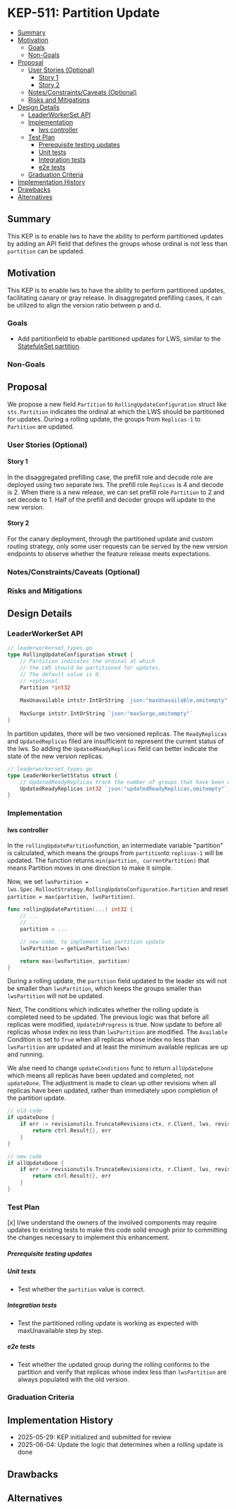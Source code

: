 # KEP-511: Partition Update

<!--
This is the title of your KEP. Keep it short, simple, and descriptive. A good
title can help communicate what the KEP is and should be considered as part of
any review.
-->

<!--
A table of contents is helpful for quickly jumping to sections of a KEP and for
highlighting any additional information provided beyond the standard KEP
template.

Ensure the TOC is wrapped with
  <code>&lt;!-- toc --&rt;&lt;!-- /toc --&rt;</code>
tags, and then generate with `hack/update-toc.sh`.
-->

<!-- toc -->
- [Summary](#summary)
- [Motivation](#motivation)
  - [Goals](#goals)
  - [Non-Goals](#non-goals)
- [Proposal](#proposal)
  - [User Stories (Optional)](#user-stories-optional)
    - [Story 1](#story-1)
    - [Story 2](#story-2)
  - [Notes/Constraints/Caveats (Optional)](#notesconstraintscaveats-optional)
  - [Risks and Mitigations](#risks-and-mitigations)
- [Design Details](#design-details)
  - [LeaderWorkerSet API](#leaderworkerset-api)
  - [Implementation](#implementation)
    - [lws controller](#lws-controller)
  - [Test Plan](#test-plan)
      - [Prerequisite testing updates](#prerequisite-testing-updates)
      - [Unit tests](#unit-tests)
      - [Integration tests](#integration-tests)
      - [e2e tests](#e2e-tests)
  - [Graduation Criteria](#graduation-criteria)
- [Implementation History](#implementation-history)
- [Drawbacks](#drawbacks)
- [Alternatives](#alternatives)
<!-- /toc -->

## Summary

<!--
This section is incredibly important for producing high-quality, user-focused
documentation such as release notes or a development roadmap. It should be
possible to collect this information before implementation begins, in order to
avoid requiring implementors to split their attention between writing release
notes and implementing the feature itself. KEP editors and SIG Docs
should help to ensure that the tone and content of the `Summary` section is
useful for a wide audience.

A good summary is probably at least a paragraph in length.

Both in this section and below, follow the guidelines of the [documentation
style guide]. In particular, wrap lines to a reasonable length, to make it
easier for reviewers to cite specific portions, and to minimize diff churn on
updates.

[documentation style guide]: https://github.com/kubernetes/community/blob/master/contributors/guide/style-guide.md
-->

This KEP is to enable lws to have the ability to perform partitioned updates by adding an API field that defines the groups whose ordinal is not less than `partition` can be updated.

## Motivation

<!--
This section is for explicitly listing the motivation, goals, and non-goals of
this KEP.  Describe why the change is important and the benefits to users. The
motivation section can optionally provide links to [experience reports] to
demonstrate the interest in a KEP within the wider Kubernetes community.

[experience reports]: https://github.com/golang/go/wiki/ExperienceReports
-->

This KEP is to enable lws to have the ability to perform partitioned updates, facilitating canary or gray release. In disaggregated prefilling cases, it can be utilized to align the version ratio between p and d.

### Goals

- Add partitionfield to ebable partitioned updates for LWS, similar to the [StatefuleSet partition](https://kubernetes.io/docs/concepts/workloads/controllers/statefulset/#partitions).
<!--
List the specific goals of the KEP. What is it trying to achieve? How will we
know that this has succeeded?
-->

### Non-Goals

<!--
What is out of scope for this KEP? Listing non-goals helps to focus discussion
and make progress.
-->

## Proposal

<!--
This is where we get down to the specifics of what the proposal actually is.
This should have enough detail that reviewers can understand exactly what
you're proposing, but should not include things like API designs or
implementation. What is the desired outcome and how do we measure success?.
The "Design Details" section below is for the real
nitty-gritty.
-->
We propose a new field `Partition` to `RollingUpdateConfiguration` struct like `sts.Partition` indicates the ordinal at which the LWS should be partitioned for updates. During a rolling update, the groups from `Replicas-1` to `Partition` are updated.

### User Stories (Optional)

<!--
Detail the things that people will be able to do if this KEP is implemented.
Include as much detail as possible so that people can understand the "how" of
the system. The goal here is to make this feel real for users without getting
bogged down.
-->

#### Story 1
In the disaggregated prefilling case, the prefill role and decode role are deployed using two separate lws. The prefill role `Replicas` is 4 and decode is 2. When there is a new release, we can set prefill role `Partition` to 2 and set decode to 1. Half of the prefill and decoder groups will update to the new version.

#### Story 2
For the canary deployment, through the partitioned update and custom routing strategy, only some user requests can be served by the new version endpoints to observe whether the feature release meets expectations.

### Notes/Constraints/Caveats (Optional)

<!--
What are the caveats to the proposal?
What are some important details that didn't come across above?
Go in to as much detail as necessary here.
This might be a good place to talk about core concepts and how they relate.
-->

### Risks and Mitigations

<!--
What are the risks of this proposal, and how do we mitigate? Think broadly.
For example, consider both security and how this will impact the larger
Kubernetes ecosystem.

How will security be reviewed, and by whom?

How will UX be reviewed, and by whom?

Consider including folks who also work outside the SIG or subproject.
-->

## Design Details

<!--
This section should contain enough information that the specifics of your
change are understandable. This may include API specs (though not always
required) or even code snippets. If there's any ambiguity about HOW your
proposal will be implemented, this is the place to discuss them.
-->
### LeaderWorkerSet API
```go
// leaderworkerset_types.go
type RollingUpdateConfiguration struct {
    // Partition indicates the ordinal at which 
    // the LWS should be partitioned for updates. 
    // The default value is 0.
    // +optional
    Partition *int32
    
    MaxUnavailable intstr.IntOrString `json:"maxUnavailable,omitempty"`
    
    MaxSurge intstr.IntOrString `json:"maxSurge,omitempty"`
}
```

In partition updates, there will be two versioned replicas. The `ReadyReplicas` and `UpdatedReplicas` filed are insufficient to represent the current status of the lws. So adding the `UpdatedReadyReplicas` field can better indicate the state of the new version replicas.
```go
// leaderworkerset_types.go
type LeaderWorkerSetStatus struct {
    // UpdatedReadyReplicas track the number of groups that have been updated and are in ready state.
    UpdatedReadyReplicas int32 `json:"updatedReadyReplicas,omitempty"`
}
```

### Implementation
#### lws controller
In the `rollingUpdatePartition`function, an intermediate variable "partition" is calculated, which means the groups from `partition`to `replicas-1` will be updated. The function returns `min(partition, currentPartition)` that means Partition moves in one direction to make it simple. 

Now, we set `lwsPartition = lws.Spec.RolloutStrategy.RollingUpdateConfiguration.Partition` and reset `partition = max(partition, lwsPartition)`.

```go
func rollingUpdatePartition(...) int32 {
    // ...
    // ...
    partition = ...

    // new code, to implement lws partition update
    lwsPartition = getLwsPartition(lws)

    return max(lwsPartition, partition)
}
```

During a rolling update, the `partition` field updated to the leader sts will not be smaller than `lwsPartition`, which keeps the groups smaller than `lwsPartition` will not be updated.

Next, The conditions which indicates whether the rolling update is completed need to be updated. The previous logic was that before all replicas were modified, `UpdateInProgress` is true. Now update to before all replicas whose index no less than `lwsPartition` are modified. The `Available` Condition is set to `True` when all replicas whose index no less than `lwsPartition` are updated and at least the minimum available replicas are up and running.

We alse need to change `updateConditions` func to return `allUpdateDone` which means all replicas have been updated and completed, not `updateDone`. The adjustment is made to clean up other revisions when all replicas have been updated, rather than immediately upon completion of the partition update.
```go
// old code
if updateDone {
    if err := revisionutils.TruncateRevisions(ctx, r.Client, lws, revisionutils.GetRevisionKey(revision)); err != nil {
        return ctrl.Result{}, err
    }
}

// new code
if allUpdateDone {
    if err := revisionutils.TruncateRevisions(ctx, r.Client, lws, revisionutils.GetRevisionKey(revision)); err != nil {
        return ctrl.Result{}, err
    }
}
```

### Test Plan

<!--
**Note:** *Not required until targeted at a release.*
The goal is to ensure that we don't accept enhancements with inadequate testing.

All code is expected to have adequate tests (eventually with coverage
expectations). Please adhere to the [Kubernetes testing guidelines][testing-guidelines]
when drafting this test plan.

[testing-guidelines]: https://git.k8s.io/community/contributors/devel/sig-testing/testing.md
-->

[x] I/we understand the owners of the involved components may require updates to
existing tests to make this code solid enough prior to committing the changes necessary
to implement this enhancement.

##### Prerequisite testing updates

<!--
Based on reviewers feedback describe what additional tests need to be added prior
implementing this enhancement to ensure the enhancements have also solid foundations.
-->

##### Unit tests

<!--
In principle every added code should have complete unit test coverage, so providing
the exact set of tests will not bring additional value.
However, if complete unit test coverage is not possible, explain the reason of it
together with explanation why this is acceptable.
-->

<!--
Additionally, for Alpha try to enumerate the core package you will be touching
to implement this enhancement and provide the current unit coverage for those
in the form of:
- <package>: <date> - <current test coverage>
The data can be easily read from:
https://testgrid.k8s.io/sig-testing-canaries#ci-kubernetes-coverage-unit

This can inform certain test coverage improvements that we want to do before
extending the production code to implement this enhancement.
-->

<!-- - `<package>`: `<date>` - `<test coverage>` -->
- Test whether the `partition` value is correct.

##### Integration tests

<!--
Integration tests are contained in k8s.io/kubernetes/test/integration.
Integration tests allow control of the configuration parameters used to start the binaries under test.
This is different from e2e tests which do not allow configuration of parameters.
Doing this allows testing non-default options and multiple different and potentially conflicting command line options.
-->

<!--
This question should be filled when targeting a release.
For Alpha, describe what tests will be added to ensure proper quality of the enhancement.

For Beta and GA, add links to added tests together with links to k8s-triage for those tests:
https://storage.googleapis.com/k8s-triage/index.html
-->

- Test the partitioned rolling update is working as expected with maxUnavailable step by step.

##### e2e tests

<!--
This question should be filled when targeting a release.
For Alpha, describe what tests will be added to ensure proper quality of the enhancement.

For Beta and GA, add links to added tests together with links to k8s-triage for those tests:
https://storage.googleapis.com/k8s-triage/index.html

We expect no non-infra related flakes in the last month as a GA graduation criteria.
-->

<!-- - <test>: <link to test coverage> -->
- Test whether the updated group during the rolling conforms to the partition and verify that replicas whose index less than `lwsPartition` are always populated with the old version.

### Graduation Criteria

<!--

Clearly define what it means for the feature to be implemented and
considered stable.

If the feature you are introducing has high complexity, consider adding graduation
milestones with these graduation criteria:
- [Maturity levels (`alpha`, `beta`, `stable`)][maturity-levels]
- [Feature gate][feature gate] lifecycle
- [Deprecation policy][deprecation-policy]

[feature gate]: https://git.k8s.io/community/contributors/devel/sig-architecture/feature-gates.md
[maturity-levels]: https://git.k8s.io/community/contributors/devel/sig-architecture/api_changes.md#alpha-beta-and-stable-versions
[deprecation-policy]: https://kubernetes.io/docs/reference/using-api/deprecation-policy/
-->

## Implementation History

<!--
Major milestones in the lifecycle of a KEP should be tracked in this section.
Major milestones might include:
- the `Summary` and `Motivation` sections being merged, signaling SIG acceptance
- the `Proposal` section being merged, signaling agreement on a proposed design
- the date implementation started
- the first Kubernetes release where an initial version of the KEP was available
- the version of Kubernetes where the KEP graduated to general availability
- when the KEP was retired or superseded
-->
- 2025-05-29: KEP initialized and submitted for review
- 2025-06-04: Update the logic that determines when a rolling update is done

## Drawbacks

<!--
Why should this KEP _not_ be implemented?
-->

## Alternatives

<!--
What other approaches did you consider, and why did you rule them out? These do
not need to be as detailed as the proposal, but should include enough
information to express the idea and why it was not acceptable.
-->